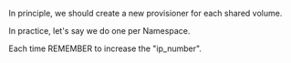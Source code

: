 In principle, we should create a new provisioner for each shared volume. 

In practice, let's say we do one per Namespace. 

Each time REMEMBER to increase the "ip_number".
